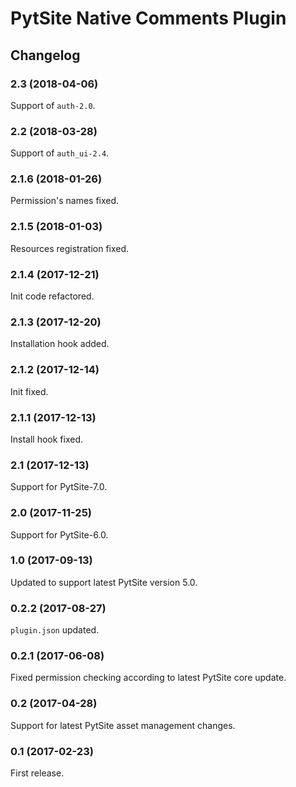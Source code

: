 # PytSite Native Comments Plugin


## Changelog


### 2.3 (2018-04-06)

Support of `auth-2.0`.


### 2.2 (2018-03-28)

Support of `auth_ui-2.4`.


### 2.1.6 (2018-01-26)

Permission's names fixed.


### 2.1.5 (2018-01-03)

Resources registration fixed.


### 2.1.4 (2017-12-21)

Init code refactored.


### 2.1.3 (2017-12-20)

Installation hook added.


### 2.1.2 (2017-12-14)

Init fixed.


### 2.1.1 (2017-12-13)

Install hook fixed.


### 2.1 (2017-12-13)

Support for PytSite-7.0.


### 2.0 (2017-11-25)

Support for PytSite-6.0.


### 1.0 (2017-09-13)

Updated to support latest PytSite version 5.0.


### 0.2.2 (2017-08-27)

`plugin.json` updated.


### 0.2.1 (2017-06-08)

Fixed permission checking according to latest PytSite core update.


### 0.2 (2017-04-28)

Support for latest PytSite asset management changes.


### 0.1 (2017-02-23)

First release.
